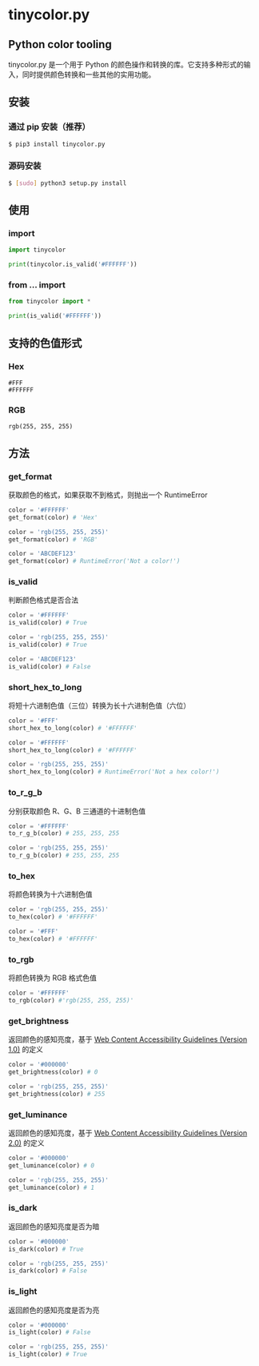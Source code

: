 # tinycolor.py

## Python color tooling

tinycolor.py 是一个用于 Python 的颜色操作和转换的库。它支持多种形式的输入，同时提供颜色转换和一些其他的实用功能。

## 安装

### 通过 pip 安装（推荐）

```bash
$ pip3 install tinycolor.py
```

### 源码安装

```bash
$ [sudo] python3 setup.py install
```

## 使用

### import

```python
import tinycolor

print(tinycolor.is_valid('#FFFFFF'))
```

### from ... import

```python
from tinycolor import *

print(is_valid('#FFFFFF'))
```

## 支持的色值形式

### Hex

```plain
#FFF
#FFFFFF
```

### RGB

```plain
rgb(255, 255, 255)
```

## 方法

### get_format

获取颜色的格式，如果获取不到格式，则抛出一个 RuntimeError

```python
color = '#FFFFFF'
get_format(color) # 'Hex'

color = 'rgb(255, 255, 255)'
get_format(color) # 'RGB'

color = 'ABCDEF123'
get_format(color) # RuntimeError('Not a color!')
```

### is_valid

判断颜色格式是否合法

```python
color = '#FFFFFF'
is_valid(color) # True

color = 'rgb(255, 255, 255)'
is_valid(color) # True

color = 'ABCDEF123'
is_valid(color) # False
```

### short_hex_to_long

将短十六进制色值（三位）转换为长十六进制色值（六位）

```python
color = '#FFF'
short_hex_to_long(color) # '#FFFFFF'

color = '#FFFFFF'
short_hex_to_long(color) # '#FFFFFF'

color = 'rgb(255, 255, 255)'
short_hex_to_long(color) # RuntimeError('Not a hex color!')
```

### to_r_g_b

分别获取颜色 R、G、B 三通道的十进制色值

```python
color = '#FFFFFF'
to_r_g_b(color) # 255, 255, 255

color = 'rgb(255, 255, 255)'
to_r_g_b(color) # 255, 255, 255
```

### to_hex

将颜色转换为十六进制色值

```python
color = 'rgb(255, 255, 255)'
to_hex(color) # '#FFFFFF'

color = '#FFF'
to_hex(color) # '#FFFFFF'
```

### to_rgb

将颜色转换为 RGB 格式色值

```python
color = '#FFFFFF'
to_rgb(color) #'rgb(255, 255, 255)'
```

### get_brightness

返回颜色的感知亮度，基于 [Web Content Accessibility Guidelines (Version 1.0)](https://www.w3.org/TR/AERT/#color-contrast) 的定义

```python
color = '#000000'
get_brightness(color) # 0

color = 'rgb(255, 255, 255)'
get_brightness(color) # 255
```

### get_luminance

返回颜色的感知亮度，基于 [Web Content Accessibility Guidelines (Version 2.0)](https://www.w3.org/TR/2008/REC-WCAG20-20081211/#contrast-ratiodef) 的定义

```python
color = '#000000'
get_luminance(color) # 0

color = 'rgb(255, 255, 255)'
get_luminance(color) # 1
```

### is_dark

返回颜色的感知亮度是否为暗

```python
color = '#000000'
is_dark(color) # True

color = 'rgb(255, 255, 255)'
is_dark(color) # False
```

### is_light

返回颜色的感知亮度是否为亮

```python
color = '#000000'
is_light(color) # False

color = 'rgb(255, 255, 255)'
is_light(color) # True
```
